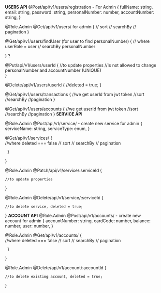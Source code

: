 
**USERS API**
@Post/api/v1/users/registration - For Admin
{
	fullName: string,
	email: string,
	password: string,
  personalNumber: number,
  accountNumber: string, 
}

@Role.Admin
@Get/api/v1/users/ for admin
{
	// sort
	// searchBy
	// pagination
}

@Get/api/v1/users/findUser (for user to find personalNumber) 
{
      // where userRole = user
	// searchBy personalNumber 
	
}  ? 


@Put/api/v1/users/userId
{
	    //to update properties 
      //Is not allowed to change personalNumber and accountNumber (UNIQUE)  
}

@Delete/api/v1/users/userId
{
	//deleted = true;
}


@Get/api/v1/users/transactions
{
     //we get userId from jwt token
     //sort
     //searchBy
     //pagination
}

@Get/api/v1/users/accounts
{
     //we get userId from jwt token
     //sort
     //searchBy
     //pagination
}
**SERVICE API**

@Role.Admin
@Post/api/v1/service/ - create new service for admin
{
	serviceName: string,
	serviceType: enum,
}


@Get/api/v1/services/ 
{      
      //where deleted === false 
	// sort
	// searchBy
	// pagination

     }
}



@Role.Admin
@Patch/api/v1/service/:serviceId
{     

	//to update properties 
     
   
}


@Role.Admin
@Delete/api/v1/service/:serviceId
{     
      
	//to delete service, deleted = true;
}
**ACCOUNT API**
@Role.Admin
@Post/api/v1/accounts/ - create new account for admin
{
	accountNumber: string,
	cardCode: number,
	balance: number, 
        user: number, 
}


@Role.Admin
@Get/api/v1/accounts/ 
{      
      //where deleted === false 
	// sort
	// searchBy
	// pagination

     }
}





@Role.Admin
@Delete/api/v1/account/:accountId
{     
      
	//to delete existing account, deleted = true;
}

